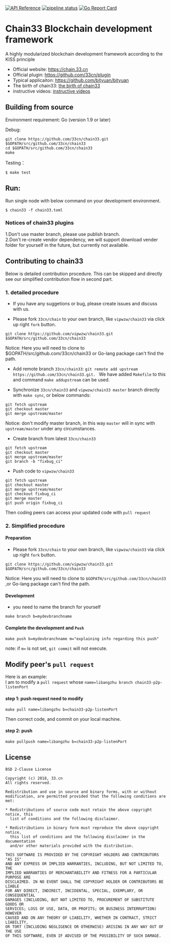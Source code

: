 [![API Reference](
https://camo.githubusercontent.com/915b7be44ada53c290eb157634330494ebe3e30a/68747470733a2f2f676f646f632e6f72672f6769746875622e636f6d2f676f6c616e672f6764646f3f7374617475732e737667
)](https://godoc.org/github.com/33cn/chain33)
[![pipeline status](https://api.travis-ci.org/33cn/chain33.svg?branch=master)](https://travis-ci.org/33cn/chain33/)
[![Go Report Card](https://goreportcard.com/badge/github.com/33cn/chain33)](https://goreportcard.com/report/github.com/33cn/chain33)
 
# Chain33 Blockchain development framework

A highly modularized blockchain development framework according to the KISS principle 

* Official website: https://chain.33.cn
* Official plugin: https://github.com/33cn/plugin
* Typical applicaiton: https://github.com/bityuan/bityuan 
* The birth of chain33: [the birth of chain33](https://mp.weixin.qq.com/s/9g5ZFDKJi9uzR_NFxfeuAA)
* instructive videos: [instructive videos](https://chain.33.cn/document/90)

## Building from source

Environment requirement: Go (version 1.9 or later)

Debug:

```shell
git clone https://github.com/33cn/chain33.git $GOPATH/src/github.com/33cn/chain33
cd $GOPATH/src/github.com/33cn/chain33
make
```

Testing：

```shell
$ make test
```

## Run:


Run single node with below command on your development environment.

```shell
$ chain33 -f chain33.toml
```

### Notices of chain33 plugins
1.Don't use master branch, please use publish branch.<br>
2.Don't re-create vendor dependency, we will support download vender folder for yourself in the future,
but currently not available.

## Contributing to chain33
Below is detailed contribution procedure. This can be skipped and directly see our 
simplified contribution flow in second part.

### 1. detailed procedure
* If you have any suggetions or bug, please create issues and discuss with us.

* Please fork `33cn/chain` to your own branch, like `vipwzw/chain33` via click up right `fork` button.
```
git clone https://github.com/vipwzw/chain33.git $GOPATH/src/github.com/33cn/chain33
```
Notice: Here you will need to clone to $GOPATH/src/github.com/33cn/chain33 or Go-lang package can't find the path.

* Add remote branch `33cn/chain33`: `git remote add upstream https://github.com/33cn/chain33.git. `
We have added `Makefile` to this and command `make addupstream` can be used.

* Synchronize `33cn/chain33` and `vipwzw/chain33 master` branch directly with `make sync`, or below commands:

```
git fetch upstream
git checkout master
git merge upstream/master
```
Notice: don't modify master branch, in this way `master` will in sync with `upstream/master` under any circumstances.
* Create branch from latest `33cn/chain33` 
```
git fetch upstream
git checkout master
git merge upstream/master
git branch -b "fixbug_ci"
```

* Push code to `vipwzw/chain33` 
```
git fetch upstream
git checkout master
git merge upstream/master
git checkout fixbug_ci
git merge master
git push origin fixbug_ci
```
Then coding peers can access your updated code with `pull request` 


### 2. Simplified procedure
#### Preparation
* Please fork `33cn/chain` to your own branch, like `vipwzw/chain33` via click up right `fork` button.
```
git clone https://github.com/vipwzw/chain33.git $GOPATH/src/github.com/33cn/chain33
```
Notice: Here you will need to clone to `$GOPATH/src/github.com/33cn/chain33` ,or Go-lang package can't find the path.

#### Development
* you need to name the branch for yourself
```
make branch b=mydevbranchname
```
#### Complete the development and `Push`
```
make push b=mydevbranchname m="explaining info regarding this push"
```
note: if  `m=` is not set, `git commit` will not execute.

## Modify peer's `pull request`
 Here is an example: <br>
 I am to modify a `pull request` whose `name=libangzhu branch chain33-p2p-listenPort`
 #### step 1: push request need to modify
 ```
 make pull name=libangzhu b=chain33-p2p-listenPort
 ```
Then correct code, and commit on your local machine.
#### step 2: push 
```
make pullpush name=libangzhu b=chain33-p2p-listenPort
```


## License

```
BSD 2-Clause License

Copyright (c) 2018, 33.cn
All rights reserved.

Redistribution and use in source and binary forms, with or without
modification, are permitted provided that the following conditions are met:

* Redistributions of source code must retain the above copyright notice, this
  list of conditions and the following disclaimer.

* Redistributions in binary form must reproduce the above copyright notice,
  this list of conditions and the following disclaimer in the documentation
  and/or other materials provided with the distribution.

THIS SOFTWARE IS PROVIDED BY THE COPYRIGHT HOLDERS AND CONTRIBUTORS "AS IS"
AND ANY EXPRESS OR IMPLIED WARRANTIES, INCLUDING, BUT NOT LIMITED TO, THE
IMPLIED WARRANTIES OF MERCHANTABILITY AND FITNESS FOR A PARTICULAR PURPOSE ARE
DISCLAIMED. IN NO EVENT SHALL THE COPYRIGHT HOLDER OR CONTRIBUTORS BE LIABLE
FOR ANY DIRECT, INDIRECT, INCIDENTAL, SPECIAL, EXEMPLARY, OR CONSEQUENTIAL
DAMAGES (INCLUDING, BUT NOT LIMITED TO, PROCUREMENT OF SUBSTITUTE GOODS OR
SERVICES; LOSS OF USE, DATA, OR PROFITS; OR BUSINESS INTERRUPTION) HOWEVER
CAUSED AND ON ANY THEORY OF LIABILITY, WHETHER IN CONTRACT, STRICT LIABILITY,
OR TORT (INCLUDING NEGLIGENCE OR OTHERWISE) ARISING IN ANY WAY OUT OF THE USE
OF THIS SOFTWARE, EVEN IF ADVISED OF THE POSSIBILITY OF SUCH DAMAGE.
```


